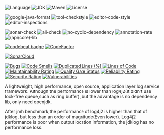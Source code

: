 ![Language](https://img.shields.io/badge/language-java-orange.svg)
![JDK](https://img.shields.io/badge/OpenJDK-11-yellow.svg)
![Maven](https://raster.shields.io/badge/Maven-3.6.3-red.svg)
![License](https://img.shields.io/badge/license-GPL2.0-000000.svg)

![google-java-format](https://img.shields.io/badge/google-javaformat-red.svg)
![tool-checkstyle](https://img.shields.io/badge/(google/sun)-checkstyle-orange.svg)
![editor-code-style](https://img.shields.io/badge/(google/sun)-codestyle-yellow.svg)
![editor-inspections](https://img.shields.io/badge/idea-inspections-red.svg)

![sonar-check](https://img.shields.io/badge/sonar-check-yellow.svg)
![ali-check](https://img.shields.io/badge/ali-check-red.svg)
![no-cyclic-dependency](https://img.shields.io/badge/cyclic-dependency-red.svg)
![annotation-rate](https://img.shields.io/badge/annotation-rate-red.svg)
![(api/core)-lib](https://img.shields.io/badge/(api/core)-lib-red.svg)

[![codebeat badge](https://codebeat.co/badges/61dca9f9-6bd0-4bbb-9de4-5c95b8e195a2)](https://codebeat.co/projects/github-com-jdkstack-jdklog-dev)
[![CodeFactor](https://www.codefactor.io/repository/github/jdkstack/jdklog/badge/dev)](https://www.codefactor.io/repository/github/jdkstack/jdklog/overview/dev)

[![SonarCloud](https://sonarcloud.io/images/project_badges/sonarcloud-black.svg)](https://sonarcloud.io/dashboard?id=org.jdkstack%3Ajdklog)
    
[![Bugs](https://sonarcloud.io/api/project_badges/measure?branch=dev&project=org.jdkstack%3Ajdklog&metric=bugs)](https://sonarcloud.io/dashboard?id=org.jdkstack%3Ajdklog&branch=dev)
[![Code Smells](https://sonarcloud.io/api/project_badges/measure?branch=dev&project=org.jdkstack%3Ajdklog&metric=code_smells)](https://sonarcloud.io/dashboard?id=org.jdkstack%3Ajdklog&branch=dev)
[![Duplicated Lines (%)](https://sonarcloud.io/api/project_badges/measure?branch=dev&project=org.jdkstack%3Ajdklog&metric=duplicated_lines_density)](https://sonarcloud.io/dashboard?id=org.jdkstack%3Ajdklog&branch=dev)
[![Lines of Code](https://sonarcloud.io/api/project_badges/measure?branch=dev&project=org.jdkstack%3Ajdklog&metric=ncloc)](https://sonarcloud.io/dashboard?id=org.jdkstack%3Ajdklog&branch=dev)
[![Maintainability Rating](https://sonarcloud.io/api/project_badges/measure?branch=dev&project=org.jdkstack%3Ajdklog&metric=sqale_rating)](https://sonarcloud.io/dashboard?id=org.jdkstack%3Ajdklog&branch=dev)
[![Quality Gate Status](https://sonarcloud.io/api/project_badges/measure?branch=dev&project=org.jdkstack%3Ajdklog&metric=alert_status)](https://sonarcloud.io/dashboard?id=org.jdkstack%3Ajdklog&branch=dev)
[![Reliability Rating](https://sonarcloud.io/api/project_badges/measure?branch=dev&project=org.jdkstack%3Ajdklog&metric=reliability_rating)](https://sonarcloud.io/dashboard?id=org.jdkstack%3Ajdklog&branch=dev)
[![Security Rating](https://sonarcloud.io/api/project_badges/measure?branch=dev&project=org.jdkstack%3Ajdklog&metric=security_rating)](https://sonarcloud.io/dashboard?id=org.jdkstack%3Ajdklog&branch=dev)
[![Vulnerabilities](https://sonarcloud.io/api/project_badges/measure?branch=dev&project=org.jdkstack%3Ajdklog&metric=vulnerabilities)](https://sonarcloud.io/dashboard?id=org.jdkstack%3Ajdklog&branch=dev)

A lightweight, high performance, open source, application layer log service framework.
Although the performance is lower than log4j2(It didn't use lock-free queue,such as ring buffer), but the advantage is  no dependency lib, only need openjdk.

After jmh benchmark,the performance of log4j2 is higher than that of jdklog, but less than an order of magnitude(Even lower).
Log4j2 performance is poor when output location information, the jdklog has no performance loss.
